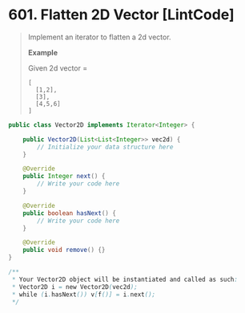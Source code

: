 # 601. Flatten 2D Vector \[LintCode\]

> Implement an iterator to flatten a 2d vector.
>
> **Example**
>
> Given 2d vector =
>
> ```
> [
>   [1,2],
>   [3],
>   [4,5,6]
> ]
> ```

```java
public class Vector2D implements Iterator<Integer> {

    public Vector2D(List<List<Integer>> vec2d) {
        // Initialize your data structure here
    }

    @Override
    public Integer next() {
        // Write your code here
    }

    @Override
    public boolean hasNext() {
        // Write your code here
    }

    @Override
    public void remove() {}
}

/**
 * Your Vector2D object will be instantiated and called as such:
 * Vector2D i = new Vector2D(vec2d);
 * while (i.hasNext()) v[f()] = i.next();
 */
```




